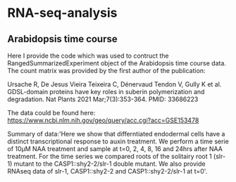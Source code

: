 # RNA-seq-analysis

## Arabidopsis time course

Here I provide the code which was used to contruct the RangedSummarizedExperiment object of the Arabidopsis time course data. The count matrix was provided by the first author of the publication:

Ursache R, De Jesus Vieira Teixeira C, Dénervaud Tendon V, Gully K et al. GDSL-domain proteins have key roles in suberin polymerization and degradation. Nat Plants 2021 Mar;7(3):353-364. PMID: 33686223

The data could be found here: https://www.ncbi.nlm.nih.gov/geo/query/acc.cgi?acc=GSE153478

Summary of data:'Here we show that differntiated endodermal cells have a distinct transcriptional response to auxin treatment. We perform a time serie of 10µM NAA treatment and sample at t=0, 2, 4, 8, 16 and 24hrs after NAA treatment. For the time series we compared roots of the solitairy root 1 (slr-1) mutant to the CASP1::shy2-2/slr-1 double mutant. We also provide RNAseq data of slr-1, CASP1::shy2-2 and CASP1::shy2-2/slr-1 at t=0'.

